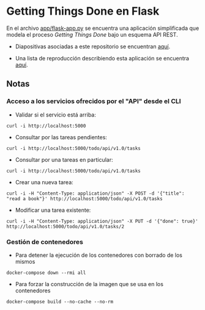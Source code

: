 # Getting Things Done en Flask

En el archivo [app/flask-app.py](app/flask-app.py) se encuentra una aplicación simplificada que modela el proceso *Getting Things Done* bajo un esquema API REST.

* Diapositivas asociadas a este repositorio se encuentran [aquí](https://docs.google.com/presentation/d/13in0zrKxB3gU6OPA0-G6l0C9trTVvGhtrMD5yUUMPgs/edit?usp=sharing).

* Una lista de reproducción describiendo esta aplicación se encuentra [aquí](https://www.youtube.com/playlist?list=PLphfbydEnqDZPQpLqeW4J0IG4DgVQBKoA).

## Notas


### Acceso a los servicios ofrecidos por el "API" desde el CLI

- Validar si el servicio está arriba:

```
curl -i http://localhost:5000
```

- Consultar por las tareas pendientes:

```
curl -i http://localhost:5000/todo/api/v1.0/tasks
```

- Consultar por una tareas en particular:

```
curl -i http://localhost:5000/todo/api/v1.0/tasks
```

- Crear una nueva tarea:

```
curl -i -H "Content-Type: application/json" -X POST -d '{"title": "read a book"}' http://localhost:5000/todo/api/v1.0/tasks
```

- Modificar una tarea existente:

```
curl -i -H "Content-Type: application/json" -X PUT -d '{"done": true}' http://localhost:5000/todo/api/v1.0/tasks/2
```

### Gestión de contenedores

- Para detener la ejecución de los contenedores con borrado de los mismos

```
docker-compose down --rmi all
```

- Para forzar la construcción de la imagen que se usa en los contenedores

```
docker-compose build --no-cache --no-rm
```
